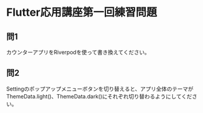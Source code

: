 # Flutter応用講座第一回練習問題




## 問1

カウンターアプリをRiverpodを使って書き換えてください。

## 問2

Settingのポップアップメニューボタンを切り替えると、アプリ全体のテーマがThemeData.light()、ThemeData.dark()にそれぞれ切り替わるようにしてください。
